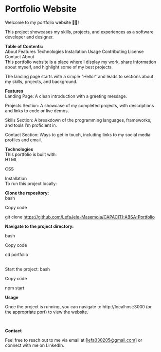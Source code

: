 **<h1>Portfolio Website</h1>**

Welcome to my portfolio website 👊🏼! 

This project showcases my skills, projects, and experiences as a software developer and designer.
<br>

**Table of Contents:**
<br>
About
Features
Technologies
Installation
Usage
Contributing
License
Contact
About
<br>
This portfolio website is a place where I display my work, share information about myself, and highlight some of my best projects. 

The landing page starts with a simple "Hello!" and leads to sections about my skills, projects, and background.

**Features**
<br>
Landing Page: A clean introduction with a greeting message.

Projects Section: A showcase of my completed projects, with descriptions and links to code or live demos.

Skills Section: A breakdown of the programming languages, frameworks, and tools I’m proficient in.

Contact Section: Ways to get in touch, including links to my social media profiles and email.
<br>

**Technologies**
<br>
This portfolio is built with:
<br>
HTML

CSS
<br>

Installation
<br>
To run this project locally:

**Clone the repository:**
<br>
bash

Copy code

git clone https://github.com/LefaJele-Masemola/CAPACITI-ABSA-Portfolio
<br>

**Navigate to the project directory:**

bash

Copy code

cd portfolio

<br>
Start the project:
bash

Copy code

npm start

**Usage**

Once the project is running, you can navigate to http://localhost:3000 (or the appropriate port) to view the website.

<br>

**Contact**

Feel free to reach out to me via email at [lefa030205@gmail.com] or connect with me on LinkedIn.

